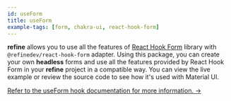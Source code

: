 ```yaml
---
id: useForm
title: useForm
example-tags: [form, chakra-ui, react-hook-form]
---
```


**refine** allows you to use all the features of [React Hook Form](https://react-hook-form.com/) library with `@refinedev/react-hook-form` adapter. Using this package, you can create your own **headless** forms and use all the features provided by React Hook Form in your **refine** project in a compatible way. You can view the live example or review the source code to see how it's used with Material UI.

[Refer to the useForm hook documentation for more information. →](/docs/packages/list-of-packages/index)

<CodeSandboxExample path="form-chakra-ui-use-form" />
